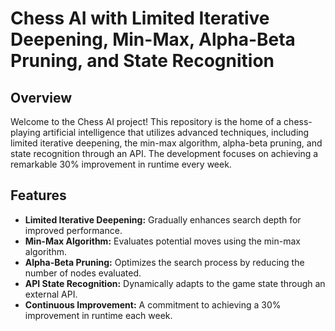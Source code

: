 # Chess AI with Limited Iterative Deepening, Min-Max, Alpha-Beta Pruning, and State Recognition

## Overview

Welcome to the Chess AI project! This repository is the home of a chess-playing artificial intelligence that utilizes advanced techniques, including limited iterative deepening, the min-max algorithm, alpha-beta pruning, and state recognition through an API. The development focuses on achieving a remarkable 30% improvement in runtime every week.

## Features

- **Limited Iterative Deepening:** Gradually enhances search depth for improved performance.
- **Min-Max Algorithm:** Evaluates potential moves using the min-max algorithm.
- **Alpha-Beta Pruning:** Optimizes the search process by reducing the number of nodes evaluated.
- **API State Recognition:** Dynamically adapts to the game state through an external API.
- **Continuous Improvement:** A commitment to achieving a 30% improvement in runtime each week.
